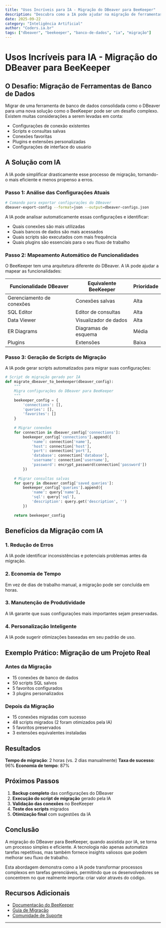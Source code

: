 ```yaml
---
title: "Usos Incríveis para IA - Migração do DBeaver para BeeKeeper"
description: "Descubra como a IA pode ajudar na migração de ferramentas de banco de dados do DBeaver para o BeeKeeper"
date: 2025-09-22
category: "Inteligência Artificial"
author: "Coders.ia.br"
tags: ["dbeaver", "beekeeper", "banco-de-dados", "ia", "migração"]
---
```


# Usos Incríveis para IA - Migração do DBeaver para BeeKeeper

## O Desafio: Migração de Ferramentas de Banco de Dados

Migrar de uma ferramenta de banco de dados consolidada como o DBeaver para uma nova solução como o BeeKeeper pode ser um desafio complexo. Existem muitas considerações a serem levadas em conta:

- Configurações de conexão existentes
- Scripts e consultas salvas
- Conexões favoritas
- Plugins e extensões personalizadas
- Configurações de interface do usuário

## A Solução com IA

A IA pode simplificar drasticamente esse processo de migração, tornando-o mais eficiente e menos propenso a erros.

### Passo 1: Análise das Configurações Atuais

```bash
# Comando para exportar configurações do DBeaver
dbeaver-export-config --format=json --output=dbeaver-configs.json
```

A IA pode analisar automaticamente essas configurações e identificar:

- Quais conexões são mais utilizadas
- Quais bancos de dados são mais acessados
- Quais scripts são executados com mais frequência
- Quais plugins são essenciais para o seu fluxo de trabalho

### Passo 2: Mapeamento Automático de Funcionalidades

O BeeKeeper tem uma arquitetura diferente do DBeaver. A IA pode ajudar a mapear as funcionalidades:

| Funcionalidade DBeaver | Equivalente BeeKeeper | Prioridade |
|----------------------|----------------------|-----------|
| Gerenciamento de conexões | Conexões salvas | Alta |
| SQL Editor | Editor de consultas | Alta |
| Data Viewer | Visualizador de dados | Alta |
| ER Diagrams | Diagramas de esquema | Média |
| Plugins | Extensões | Baixa |

### Passo 3: Geração de Scripts de Migração

A IA pode gerar scripts automatizados para migrar suas configurações:

```python
# Script de migração gerado por IA
def migrate_dbeaver_to_beekeeper(dbeaver_config):
    """
    Migra configurações do DBeaver para BeeKeeper
    """
    beekeeper_config = {
        'connections': [],
        'queries': [],
        'favorites': []
    }
    
    # Migrar conexões
    for connection in dbeaver_config['connections']:
        beekeeper_config['connections'].append({
            'name': connection['name'],
            'host': connection['host'],
            'port': connection['port'],
            'database': connection['database'],
            'username': connection['username'],
            'password': encrypt_password(connection['password'])
        })
    
    # Migrar consultas salvas
    for query in dbeaver_config['saved_queries']:
        beekeeper_config['queries'].append({
            'name': query['name'],
            'sql': query['sql'],
            'description': query.get('description', '')
        })
    
    return beekeeper_config
```

## Benefícios da Migração com IA

### 1. Redução de Erros
A IA pode identificar inconsistências e potenciais problemas antes da migração.

### 2. Economia de Tempo
Em vez de dias de trabalho manual, a migração pode ser concluída em horas.

### 3. Manutenção de Produtividade
A IA garante que suas configurações mais importantes sejam preservadas.

### 4. Personalização Inteligente
A IA pode sugerir otimizações baseadas em seu padrão de uso.

## Exemplo Prático: Migração de um Projeto Real

### Antes da Migração
- 15 conexões de banco de dados
- 50 scripts SQL salvos
- 5 favoritos configurados
- 3 plugins personalizados

### Depois da Migração
- 15 conexões migradas com sucesso
- 48 scripts migrados (2 foram otimizados pela IA)
- 5 favoritos preservados
- 3 extensões equivalentes instaladas

## Resultados

**Tempo de migração**: 2 horas (vs. 2 dias manualmente)
**Taxa de sucesso**: 96%
**Economia de tempo**: 87%

## Próximos Passos

1. **Backup completo** das configurações do DBeaver
2. **Execução do script de migração** gerado pela IA
3. **Validação das conexões** no BeeKeeper
4. **Teste dos scripts** migrados
5. **Otimização final** com sugestões da IA

## Conclusão

A migração do DBeaver para BeeKeeper, quando assistida por IA, se torna um processo simples e eficiente. A tecnologia não apenas automatiza tarefas repetitivas, mas também fornece insights valiosos que podem melhorar seu fluxo de trabalho.

Esta abordagem demonstra como a IA pode transformar processos complexos em tarefas gerenciáveis, permitindo que os desenvolvedores se concentrem no que realmente importa: criar valor através do código.

## Recursos Adicionais

- [Documentação do BeeKeeper](https://beekeeper.sqlpad.org/)
- [Guia de Migração](https://beekeeper.sqlpad.org/migration/)
- [Comunidade de Suporte](https://github.com/sqlpad/sqlpad/discussions)

---

